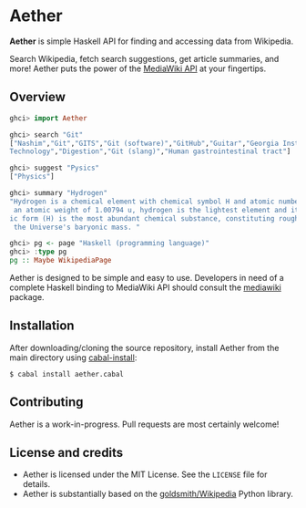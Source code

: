 Aether
======

**Aether** is simple Haskell API for finding and accessing data from Wikipedia.

Search Wikipedia, fetch search suggestions, get article summaries, and more!
Aether puts the power of the [MediaWiki API](http://www.mediawiki.org/wiki/API) at your fingertips.

Overview
--------

```Haskell
ghci> import Aether

ghci> search "Git"
["Nashim","Git","GITS","Git (software)","GitHub","Guitar","Georgia Institute of
Technology","Digestion","Git (slang)","Human gastrointestinal tract"]

ghci> suggest "Pysics"
["Physics"]

ghci> summary "Hydrogen"
"Hydrogen is a chemical element with chemical symbol H and atomic number 1. With
 an atomic weight of 1.00794 u, hydrogen is the lightest element and its monatom
ic form (H) is the most abundant chemical substance, constituting roughly 75% of
 the Universe's baryonic mass. "

ghci> pg <- page "Haskell (programming language)"
ghci> :type pg
pg :: Maybe WikipediaPage
```

Aether is designed to be simple and easy to use.
Developers in need of a complete Haskell binding to MediaWiki API
should consult the [mediawiki](http://hackage.haskell.org/package/mediawiki) package.

Installation
------------

After downloading/cloning the source repository,
install Aether from the main directory using [cabal-install](http://www.haskell.org/haskellwiki/Cabal-Install):

    $ cabal install aether.cabal

Contributing
------------

Aether is a work-in-progress. Pull requests are most certainly welcome!

License and credits
-------------------

* Aether is licensed under the MIT License. See the `LICENSE` file for details.
* Aether is substantially based on the [goldsmith/Wikipedia](http://github.com/goldsmith/Wikipedia) Python library.

